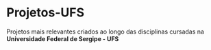 # Projetos-UFS

Projetos mais relevantes criados ao longo das disciplinas cursadas na **Universidade Federal de Sergipe - UFS**
